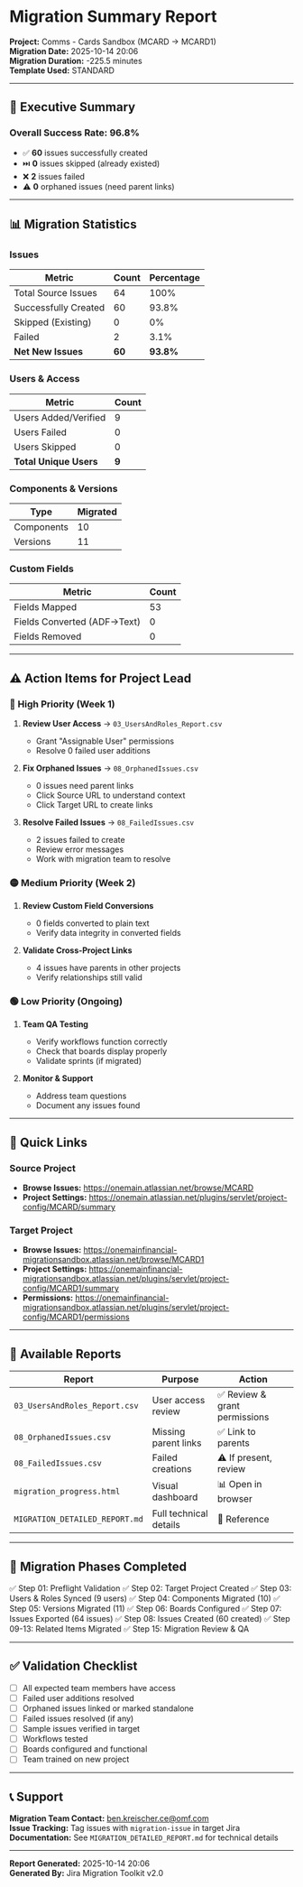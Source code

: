 # Migration Summary Report

**Project:** Comms - Cards Sandbox (MCARD → MCARD1)  
**Migration Date:** 2025-10-14 20:06  
**Migration Duration:** -225.5 minutes  
**Template Used:** STANDARD

---

## 🎯 Executive Summary

### Overall Success Rate: **96.8%**

- ✅ **60** issues successfully created
- ⏭️ **0** issues skipped (already existed)
- ❌ **2** issues failed
- ⚠️ **0** orphaned issues (need parent links)

---

## 📊 Migration Statistics

### Issues
| Metric | Count | Percentage |
|--------|-------|------------|
| Total Source Issues | 64 | 100% |
| Successfully Created | 60 | 93.8% |
| Skipped (Existing) | 0 | 0% |
| Failed | 2 | 3.1% |
| **Net New Issues** | **60** | **93.8%** |

### Users & Access
| Metric | Count |
|--------|-------|
| Users Added/Verified | 9 |
| Users Failed | 0 |
| Users Skipped | 0 |
| **Total Unique Users** | **9** |

### Components & Versions
| Type | Migrated |
|------|----------|
| Components | 10 |
| Versions | 11 |

### Custom Fields
| Metric | Count |
|--------|-------|
| Fields Mapped | 53 |
| Fields Converted (ADF→Text) | 0 |
| Fields Removed | 0 |

---

## ⚠️ Action Items for Project Lead

### 🔴 High Priority (Week 1)
1. **Review User Access** → `03_UsersAndRoles_Report.csv`
   - Grant "Assignable User" permissions
   - Resolve 0 failed user additions

2. **Fix Orphaned Issues** → `08_OrphanedIssues.csv`
   - 0 issues need parent links
   - Click Source URL to understand context
   - Click Target URL to create links

3. **Resolve Failed Issues** → `08_FailedIssues.csv`
   - 2 issues failed to create
   - Review error messages
   - Work with migration team to resolve

### 🟡 Medium Priority (Week 2)
1. **Review Custom Field Conversions**
   - 0 fields converted to plain text
   - Verify data integrity in converted fields

2. **Validate Cross-Project Links**
   - 4 issues have parents in other projects
   - Verify relationships still valid

### 🟢 Low Priority (Ongoing)
1. **Team QA Testing**
   - Verify workflows function correctly
   - Check that boards display properly
   - Validate sprints (if migrated)

2. **Monitor & Support**
   - Address team questions
   - Document any issues found

---

## 🔗 Quick Links

### Source Project
- **Browse Issues:** https://onemain.atlassian.net/browse/MCARD
- **Project Settings:** https://onemain.atlassian.net/plugins/servlet/project-config/MCARD/summary

### Target Project
- **Browse Issues:** https://onemainfinancial-migrationsandbox.atlassian.net/browse/MCARD1
- **Project Settings:** https://onemainfinancial-migrationsandbox.atlassian.net/plugins/servlet/project-config/MCARD1/summary
- **Permissions:** https://onemainfinancial-migrationsandbox.atlassian.net/plugins/servlet/project-config/MCARD1/permissions

---

## 📁 Available Reports

| Report | Purpose | Action |
|--------|---------|--------|
| `03_UsersAndRoles_Report.csv` | User access review | ✅ Review & grant permissions |
| `08_OrphanedIssues.csv` | Missing parent links | ✅ Link to parents |
| `08_FailedIssues.csv` | Failed creations | ⚠️ If present, review |
| `migration_progress.html` | Visual dashboard | 📊 Open in browser |
| `MIGRATION_DETAILED_REPORT.md` | Full technical details | 📖 Reference |

---

## 🎯 Migration Phases Completed

✅ Step 01: Preflight Validation
✅ Step 02: Target Project Created
✅ Step 03: Users & Roles Synced (9 users)
✅ Step 04: Components Migrated (10)
✅ Step 05: Versions Migrated (11)
✅ Step 06: Boards Configured
✅ Step 07: Issues Exported (64 issues)
✅ Step 08: Issues Created (60 created)
✅ Step 09-13: Related Items Migrated
✅ Step 15: Migration Review & QA

---

## ✅ Validation Checklist

- [ ] All expected team members have access
- [ ] Failed user additions resolved
- [ ] Orphaned issues linked or marked standalone
- [ ] Failed issues resolved (if any)
- [ ] Sample issues verified in target
- [ ] Workflows tested
- [ ] Boards configured and functional
- [ ] Team trained on new project

---

## 📞 Support

**Migration Team Contact:** ben.kreischer.ce@omf.com  
**Issue Tracking:** Tag issues with `migration-issue` in target Jira  
**Documentation:** See `MIGRATION_DETAILED_REPORT.md` for technical details

---

**Report Generated:** 2025-10-14 20:06  
**Generated By:** Jira Migration Toolkit v2.0


